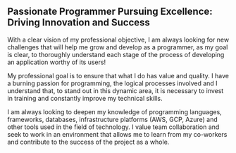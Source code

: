 ## Passionate Programmer Pursuing Excellence: Driving Innovation and Success

With a clear vision of my professional objective, I am always looking for new challenges that will help me grow and develop as a programmer, as my goal is clear, to thoroughly understand each stage of the process of developing an application worthy of its users!

My professional goal is to ensure that what I do has value and quality. I have a burning passion for programming, the logical processes involved and I understand that, to stand out in this dynamic area, it is necessary to invest in training and constantly improve my technical skills.

I am always looking to deepen my knowledge of programming languages, frameworks, databases, infrastructure platforms (AWS, GCP, Azure) and other tools used in the field of technology. I value team collaboration and seek to work in an environment that allows me to learn from my co-workers and contribute to the success of the project as a whole.
